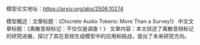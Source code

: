 模型论文地址：https://arxiv.org/abs/2506.10274

模型概述：文章标题：《Discrete Audio Tokens: More Than a Survey!》
中文文章标题：《离散音频标记：不仅仅是调查！》
文章内容：本文综述了离散音频标记的研究进展，探讨了其在音频生成模型中的应用和挑战，提出了未来研究方向。
